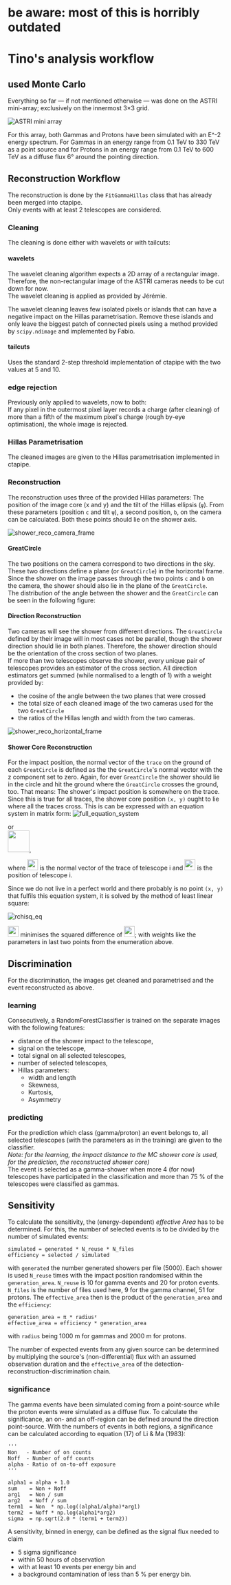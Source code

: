 # be aware: most of this is horribly outdated

# Tino's analysis workflow

## used Monte Carlo
Everything so far — if not mentioned otherwise — was done on the ASTRI mini-array;
exclusively on the innermost 3×3 grid.

![ASTRI mini array](https://cloud.githubusercontent.com/assets/18286015/20310332/d497f1b8-ab4b-11e6-84fe-ee9ccb901623.png)

For this array, both Gammas and Protons have been simulated with an E^-2 energy spectrum.
For Gammas in an energy range from 0.1 TeV to 330 TeV  as a point source and
for Protons in an energy range from 0.1 TeV to 600 TeV as a diffuse flux 6° around the
pointing direction.

## Reconstruction Workflow
The reconstruction is done by the `FitGammaHillas` class that has already been merged into
ctapipe. <br  />
Only events with at least 2 telescopes are considered.<br  />

### Cleaning
The cleaning is done either with wavelets or with tailcuts:

#### wavelets
The wavelet cleaning algorithm expects a 2D array of a rectangular image. Therefore, the
non-rectangular image of the ASTRI cameras needs to be cut down for now.<br  />
The wavelet cleaning is applied as provided by Jérémie.

The wavelet cleaning leaves few isolated pixels or islands that can have a negative
impact on the Hillas parametrisation. Remove these islands and only leave the biggest
patch of connected pixels using a method provided by `scipy.ndimage` and implemented by
Fabio.

#### tailcuts
Uses the standard 2-step threshold implementation of ctapipe with the two values
at 5 and 10.<br  />

### edge rejection
Previously only applied to wavelets, now to both:<br  />
If any pixel in the outermost pixel layer records a charge (after cleaning) of more than
a fifth of the maximum pixel's charge (rough by-eye optimisation), the whole image is
rejected.

### Hillas Parametrisation
The cleaned images are given to the Hillas parametrisation implemented in ctapipe.


### Reconstruction
The reconstruction uses three of the provided Hillas parameters:
The position of the image core (x and y) and the tilt of the Hillas ellipsis (`ψ`).
From these parameters (position `c` and tilt `ψ`), a second position, `b`, on the camera
can be calculated. Both these points should lie on the shower axis. <br  />

![shower_reco_camera_frame](https://cloud.githubusercontent.com/assets/18286015/21807318/75c52498-d73e-11e6-868a-c1a7d4413a49.png)

#### GreatCircle
The two positions on the camera correspond to two directions in the sky. These two
directions define a plane (or `GreatCircle`) in the horizontal frame.
Since the shower on the image passes through the two points `c` and `b` on the camera,
the shower should also lie in the plane of the `GreatCircle`. <br  />
The distribution of the angle between the shower and the `GreatCircle` can be seen in the following figure:


#### Direction Reconstruction
Two cameras will see the shower from different directions. The `GreatCircle` defined by
their image will in most cases not be parallel, though the shower direction should lie
in both planes. Therefore, the shower direction should be the orientation of the cross section of two planes. <br  />
If more than two telescopes observe the shower, every unique pair of telescopes provides
an estimator of the cross section. All direction estimators get summed (while normalised
to a length of 1) with a weight provided by:
* the cosine of the angle between the two planes that were crossed
* the total size of each cleaned image of the two cameras used for the two `GreatCircle`
* the ratios of the Hillas length and width from the two cameras.

![shower_reco_horizontal_frame](https://cloud.githubusercontent.com/assets/18286015/21807321/780f10a6-d73e-11e6-8e8b-1f616c31c9fd.png)

#### Shower Core Reconstruction
For the impact position, the normal vector of the `trace` on the ground of each
`GreatCircle` is defined as the the `GreatCircle`'s normal vector with the z component set
to zero. Again, for ever `GreatCircle` the shower should lie in the circle and hit the
ground where the `GreatCircle` crosses the ground, too. That means: The shower's impact
position is somewhere on the trace. Since this is true for all traces, the shower core
position `(x, y)` ought to lie where all the traces cross. This is can be expressed with
an equation system in matrix form:
![full_equation_system](https://cloud.githubusercontent.com/assets/18286015/25378070/9071d94a-29a9-11e7-9026-370dabd31625.png)

or <br  />
<img src="https://cloud.githubusercontent.com/assets/18286015/25378068/9070c08c-29a9-11e7-88ed-32f5b41e7a1f.png" height=50px>,

where <img src="https://cloud.githubusercontent.com/assets/18286015/25378071/90723066-29a9-11e7-90ee-33db7ea3c356.png" height=25px>
is the normal vector of the trace of telescope i and
<img src="https://cloud.githubusercontent.com/assets/18286015/25378072/90792bb4-29a9-11e7-957c-c6e70ff7d681.png" height=25px>
is the position of telescope i. <br  />

Since we do not live in a perfect world and there probably is no point `(x, y)` that
fulfils this equation system, it is solved by the method of least linear square:

![rchisq_eq](https://cloud.githubusercontent.com/assets/18286015/25378074/909b69c2-29a9-11e7-8036-271fd7adcbda.png)


<img src="https://cloud.githubusercontent.com/assets/18286015/25378073/9082ee56-29a9-11e7-9772-2372cbebaa14.png" height=25px> minimises the
squared difference of
<img src="https://cloud.githubusercontent.com/assets/18286015/25378069/907195b6-29a9-11e7-8582-2004977288e0.png" height=25px>;
with weights like the parameters in last two points from the enumeration above.


## Discrimination

For the discrimination, the images get cleaned and parametrised and the event
reconstructed as above.

### learning
Consecutively, a RandomForestClassifier is trained on the separate images with
the following features:
* distance of the shower impact to the telescope,
* signal on the telescope,
* total signal on all selected telescopes,
* number of selected telescopes,
* Hillas parameters:
    * width and length
    * Skewness,
    * Kurtosis,
    * Asymmetry


### predicting
For the prediction which class (gamma/proton) an event belongs to, all selected telescopes
(with the parameters as in the training) are given to the classifier.<br  />
_Note: for the learning, the impact distance to the MC shower core is used, for the
prediction, the reconstructed shower core)_<br  />
The event is selected as a gamma-shower when more 4 (for now) telescopes have participated
in the classification and more than 75 % of the telescopes were classified as gammas.


## Sensitivity
To calculate the sensitivity, the (energy-dependent) *effective Area* has to be
determined. For this, the number of selected events is to be divided by the number of
simulated events:
```
simulated = generated * N_reuse * N_files
efficiency = selected / simulated
```
with `generated` the number generated showers per file (5000). Each shower is used
`N_reuse` times with the impact position randomised within the `generation_area`.
`N_reuse` is 10 for gamma events and 20 for proton events. `N_files` is the number of
files used here, 9 for the gamma channel, 51 for protons. The `effective_area` then is the
product of the `generation_area` and the `efficiency`:
```
generation_area = π * radius²
effective_area = efficiency * generation_area
```

with `radius` being 1000 m for gammas and 2000 m for protons.<br  />

The number of expected events from any given source can be determined by multiplying
the source's (non-differential) flux with an assumed observation duration and  the
`effective_area` of the detection-reconstruction-discrimination chain.

### significance
The gamma events have been simulated coming from a point-source while the proton events
were simulated as a diffuse flux. To calculate the significance, an on- and an off-region
can be defined around the direction point-source. With the numbers of events in both
regions, a significance can be calculated according to equation (17) of Li & Ma (1983):
```
'''
Non   - Number of on counts
Noff  - Number of off counts
alpha - Ratio of on-to-off exposure
'''

alpha1 = alpha + 1.0
sum    = Non + Noff
arg1   = Non / sum
arg2   = Noff / sum
term1  = Non  * np.log((alpha1/alpha)*arg1)
term2  = Noff * np.log(alpha1*arg2)
sigma  = np.sqrt(2.0 * (term1 + term2))
```

A sensitivity, binned in energy, can be defined as the signal flux needed to claim
* 5 sigma significance
* within 50 hours of observation
* with at least 10 events per energy bin and
* a background contamination of less than 5 % per energy bin.
